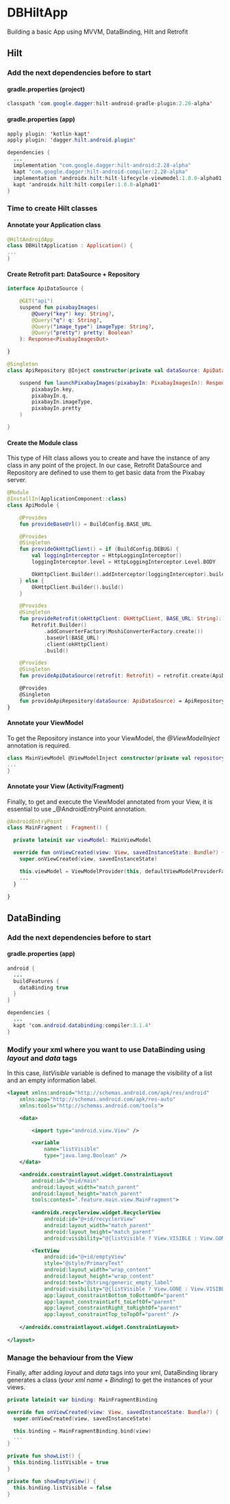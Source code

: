 # DBHiltApp
Building a basic App using MVVM, DataBinding, Hilt and Retrofit

## Hilt
### Add the next dependencies before to start

#### gradle.properties (project)
```java
classpath 'com.google.dagger:hilt-android-gradle-plugin:2.28-alpha'
```
#### gradle.properties (app)
```java
apply plugin: 'kotlin-kapt'
apply plugin: 'dagger.hilt.android.plugin'

dependencies {
  ...
  implementation "com.google.dagger:hilt-android:2.28-alpha"
  kapt "com.google.dagger:hilt-android-compiler:2.28-alpha"
  implementation 'androidx.hilt:hilt-lifecycle-viewmodel:1.0.0-alpha01'
  kapt 'androidx.hilt:hilt-compiler:1.0.0-alpha01'
}
```


### Time to create Hilt classes

#### Annotate your Application class
```kotlin
@HiltAndroidApp
class DBHiltApplication : Application() {
...
}
```

#### Create Retrofit part: DataSource + Repository
```kotlin
interface ApiDataSource {

    @GET("api")
    suspend fun pixabayImages(
        @Query("key") key: String?,
        @Query("q") q: String?,
        @Query("image_type") imageType: String?,
        @Query("pretty") pretty: Boolean?
    ): Response<PixabayImagesOut>

}
```
```kotlin
@Singleton
class ApiRepository @Inject constructor(private val dataSource: ApiDataSource) {

    suspend fun launchPixabayImages(pixabayIn: PixabayImagesIn): Response<PixabayImagesOut> = this.dataSource.pixabayImages(
        pixabayIn.key,
        pixabayIn.q,
        pixabayIn.imageType,
        pixabayIn.pretty
    )

}
```

#### Create the Module class
This type of Hilt class allows you to create and have the instance of any class in any point of the project.
In our case, Retrofit DataSource and Repository are defined to use them to get basic data from the Pixabay server.

```kotlin
@Module
@InstallIn(ApplicationComponent::class)
class ApiModule {

    @Provides
    fun provideBaseUrl() = BuildConfig.BASE_URL

    @Provides
    @Singleton
    fun provideOkHttpClient() = if (BuildConfig.DEBUG) {
        val loggingInterceptor = HttpLoggingInterceptor()
        loggingInterceptor.level = HttpLoggingInterceptor.Level.BODY

        OkHttpClient.Builder().addInterceptor(loggingInterceptor).build()
    } else {
        OkHttpClient.Builder().build()
    }

    @Provides
    @Singleton
    fun provideRetrofit(okHttpClient: OkHttpClient, BASE_URL: String): Retrofit =
        Retrofit.Builder()
            .addConverterFactory(MoshiConverterFactory.create())
            .baseUrl(BASE_URL)
            .client(okHttpClient)
            .build()

    @Provides
    @Singleton
    fun provideApiDataSource(retrofit: Retrofit) = retrofit.create(ApiDataSource::class.java)

    @Provides
    @Singleton
    fun provideApiRepository(dataSource: ApiDataSource) = ApiRepository(dataSource)
}
```

#### Annotate your ViewModel
To get the Repository instance into your ViewModel, the _@ViewModelInject_ annotation is required.
```kotlin
class MainViewModel @ViewModelInject constructor(private val repository: ApiRepository) : ViewModel() {
...
}
```

#### Annotate your View (Activity/Fragment)
Finally, to get and execute the ViewModel annotated from your View, it is essential to use _@AndroidEntryPoint annotation.
```kotlin
@AndroidEntryPoint
class MainFragment : Fragment() {

  private lateinit var viewModel: MainViewModel

  override fun onViewCreated(view: View, savedInstanceState: Bundle?) {
    super.onViewCreated(view, savedInstanceState)

    this.viewModel = ViewModelProvider(this, defaultViewModelProviderFactory).get(MainViewModel::class.java)
    ...
  }

}
```


## DataBinding
### Add the next dependencies before to start
#### gradle.properties (app)
```java
android {
  ...
  buildFeatures {
    dataBinding true
  }
}

dependencies {
  ...
  kapt 'com.android.databinding:compiler:3.1.4'
}
```

### Modify your xml where you want to use DataBinding using _layout_ and _data_ tags
In this case, _listVisible_ variable is defined to manage the visibility of a list and an empty information label.

```xml
<layout xmlns:android="http://schemas.android.com/apk/res/android"
    xmlns:app="http://schemas.android.com/apk/res-auto"
    xmlns:tools="http://schemas.android.com/tools">

    <data>

        <import type="android.view.View" />

        <variable
            name="listVisible"
            type="java.lang.Boolean" />
    </data>

    <androidx.constraintlayout.widget.ConstraintLayout
        android:id="@+id/main"
        android:layout_width="match_parent"
        android:layout_height="match_parent"
        tools:context=".feature.main.view.MainFragment">
        
        <androidx.recyclerview.widget.RecyclerView
            android:id="@+id/recyclerView"
            android:layout_width="match_parent"
            android:layout_height="match_parent"
            android:visibility="@{listVisible ? View.VISIBLE : View.GONE, default=gone}" />

        <TextView
            android:id="@+id/emptyView"
            style="@style/PrimaryText"
            android:layout_width="wrap_content"
            android:layout_height="wrap_content"
            android:text="@string/generic_empty_label"
            android:visibility="@{listVisible ? View.GONE : View.VISIBLE, default=gone}"
            app:layout_constraintBottom_toBottomOf="parent"
            app:layout_constraintLeft_toLeftOf="parent"
            app:layout_constraintRight_toRightOf="parent"
            app:layout_constraintTop_toTopOf="parent" />
            
    </androidx.constraintlayout.widget.ConstraintLayout>
    
</layout>
```

### Manage the behaviour from the View 
Finally, after adding _layout_ and _data_ tags into your xml, DataBinding library generates a class (_your xml name + Binding_) to get the instances of your views.

```kotlin
private lateinit var binding: MainFragmentBinding

override fun onViewCreated(view: View, savedInstanceState: Bundle?) {
  super.onViewCreated(view, savedInstanceState)

  this.binding = MainFragmentBinding.bind(view)
  ...
}

private fun showList() {
  this.binding.listVisible = true
}

private fun showEmptyView() {
  this.binding.listVisible = false
}
```
